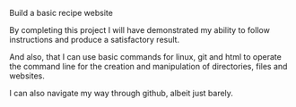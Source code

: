 Build a basic recipe website

By completing this project I will have demonstrated my ability to follow instructions and produce a satisfactory result. 

And also, that I can use basic commands for linux, git and html to operate the command line for the creation and manipulation of directories, files and websites.

I can also navigate my way through github, albeit just barely.